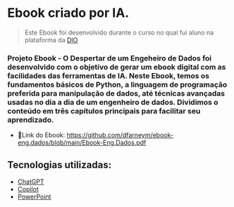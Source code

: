 # Ebook criado por IA.

 > Este Ebook foi desenvolvido durante o curso no qual fui aluno na plataforma da [DIO](https://dio.me)

### Projeto Ebook - O Despertar de um Engeheiro de Dados foi desenvolvido com o objetivo de gerar um ebook digital com as facilidades das ferramentas de IA. Neste Ebook, temos os fundamentos básicos de Python, a linguagem de programação preferida para manipulação de dados, até técnicas avançadas usadas no dia a dia de um engenheiro de dados. Dividimos o conteúdo em três capítulos principais para facilitar seu aprendizado.

- 📕Link do Ebook: https://github.com/dfarneym/ebook-eng.dados/blob/main/Ebook-Eng.Dados.pdf

## Tecnologias utilizadas: 
- [ChatGPT](https://chat.openai.com/) 
- [Copilot](https://copilot.microsoft.com/?form=MA13FV)
- [PowerPoint](https://www.microsoft.com/en/microsoft-365/powerpoint)
